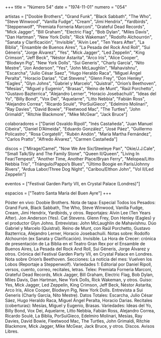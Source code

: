 +++
title = "Número 54"
date = "1974-11-01"
numero = "054"

artistas = ["Doobie Brothers", "Grand Funk", "Black Sabbath", "The Who", "Steve Winwood", "Vanilla Fudge", "Cream", "Jimi Hendrix", "Yardbirds", "Steppenwolf", "Premiata Forneria Marconi", "Grateful Dead Records", "Mick Jagger", "Bill Graham", "Electric Flag", "Bob Dylan", "Miles Davis", "Dan Hartman", "New York Dolls", "Rick Wakeman", "Rodolfo Alchourrón", "Sanata y Clarificación", "Invisible", "Alvin Lee", "Ten Years After", "La Biblia", "Ensamble de Buenos Aires", "La Pesada del Rock And Roll", "Sui Géneris", "Jorge Álvarez", "Yes", "Mick Jagger", "Led Zeppelin", "King Crimson", "Jeff Beck", "Néstor Astarita", "Arco Iris", "Alice Cooper", "Blodwyn Pig", "New York Dolls", "Sui Generis", "Charly García", "Nito Mestre", "Jon Anderson", "Yes", "John McLaughlin", "Mahavishnu", "Escarcha", "Julio César Saez", "Hugo Heraldo Raca", "Miguel Ángel Peralta", "Horacio Darias", "Cat Stevens", "Glenn Frey", "Don Henley", "Eagles", "Glyn Johns", "Gabriel y Marcelo", "Quistral", "Orion’s Beethoven", "Mesías", "Miguel y Eugenio", "Brasas", "Reino de Munt", "Raúl Porchetto", "Gustavo Bazterrica", "Alejandro Lerner", "Horacio Josebachuili", "Ideas del Yo", "Billy Bond", "Vox Dei", "Aquelarre", "Litto Nebbia", "Fabián Ross", "Alejandro Correa", "Ricardo Soulé", "PorSuiGieco", "Edelmiro Molinari", "Ray Davies", "David Bowie", "Fleetwood Mac", "The Turtles", "John Grimaldi", "Ritchie Blackmore", "Mike McGear", "Jack Bruce"]

colaboradores = ["Daniel Osvaldo Ripoll", "Inés Castañeda", "Juan Manuel Cibeira", "Daniel D’Almeida", "Eduardo González", "José Páez", "Guillermo Policastro", "Rosa Corgatelli", "Rubén Andón", "María Martha Fernández", "Carlos Pratto", "Alfredo Álvarez", "Carmen Castañeda"]

discos = ["Mirage/Camel", "Now We Are Six/Steeleye Pan", "Okie/J.J.Cale", "Small Talk/Sly and The Family Stone", "Queen II/Queen", "Living In Fear/Tempest", "Another Time, Another Place/Bryan Ferry", "Melopea/Litto Nebbia Trio", "Triángulo/Pappo’s Blues", "Último Boogie en París/Johnny Rivers", "Ardua Labor/Three Dog Night", "Caribou/Elthon John", "Vol II/Led Zeppelin"]

eventos = ["Festival Garden Party VII, en Crystal Palace (Londres)"]

espacios = ["Teatro Santa María del Buen Ayre"]
+++

Póster en vivo: Doobie Brothers. 
Nota de tapa: 
Especial Todos los Pesados: Grand Funk, Black Sabbath, The Who, Steve Winwood, Vanilla Fudge, Cream, Jimi Hendrix, Yardbirds, y otros. 
Reportajes:
Alvin Lee (Ten Years After). Jon Anderson (Yes). Cat Stevens. Glenn Frey, Don Henley (Eagles) y el productor Glyn Johns. 
Entrevistas:
John McLaughlin de Mahavishnu. Dúo Gabriel y Marcelo (Quistral). Reino de Munt, con Raúl Porchetto, Gustavo Bazterrica, Alejandro Lerner, Horacio Josebachuili.
Notas sobre:
Rodolfo Alchourrón (ex Sanata y Clarificación). 
Invisible.
La Hora de Crecer: crónica de presentación de La Biblia en el Teatro Gran Rex por el Ensamble de Buenos Aires, La Pesada del Rock And Roll, Sui Géneris, Jorge Álvarez y otros.
Crónica del Festival Garden Party VII, en Crystal Palace en Londres. 
Nota sobre Orion’s Beethoven. 
Secciones:
La noticia del mes: Vuelven los Lobos (Reportaje a Steppenwolf). 
Variedades 1: Editorial por Daniel Ripoll, versos, cuento, correo, recitales, letras.
Telex: Premiata Forneria Marconi, Grateful Dead Records, Mick Jagger, Bill Graham, Electric Flag, Bob Dylan, Miles Davis, Dan Hartman, New York Dolls, Rick Wakeman, y otros. 
Guiso: Yes, Mick Jagger, Led Zeppelin, King Crimson, Jeff Beck, Néstor Astarita, Arco Iris, Alice Cooper, Blodwyn Pig, New York Dolls. Entrevista a Sui Generis (Charly García, Nito Mestre). 
Datos Totales: Escarcha, Julio César Sáez, Hugo Heraldo Raca, Miguel Ángel Peralta, Horacio Darias. 
Recitales (coberturas): Mesías, Miguel y Eugenio, Brasas. 
Variedades: Ideas del Yo, Billy Bond, Vox Dei, Aquelarre, Litto Nebbia, Fabián Ross, Alejandro Correa, Ricardo Soulé, La Biblia, PorSuiGieco, Edelmiro Molinari, Mesías, Ray Davies, David Bowie, Fleetwood Mac, The Turtles, John Grimaldi, Ritchie Blackmore, Mick Jagger, Mike McGear, Jack Bruce, y otros. 
Discos. Avisos Libres.
